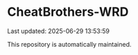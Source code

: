 # CheatBrothers-WRD

Last updated: 2025-06-29 13:53:59

This repository is automatically maintained.
